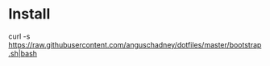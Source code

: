 # Install

curl -s https://raw.githubusercontent.com/anguschadney/dotfiles/master/bootstrap.sh|bash
